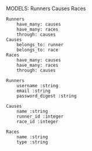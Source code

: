 MODELS:
    Runners
    Causes
    Races

    Runners
        have_many: causes
        have_many: races
        through: causes
    Causes
        belongs_to: runner
        belongs_to: race
    Races
        have_many: causes
        have_many: races
        through: causes

    Runners
        username :string
        email :string
        password_digest :string

    Causes
        name :string
        runner_id :integer
        race_id :integer

    Races
        name :string
        type :string
    